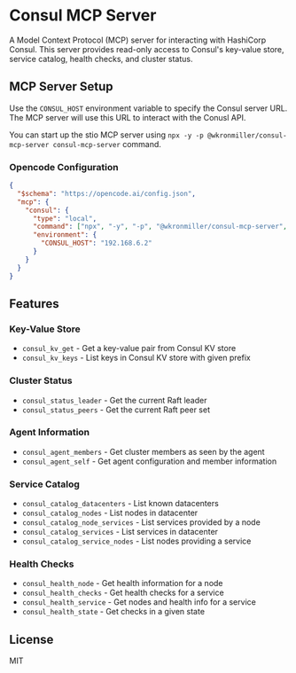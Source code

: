 # Consul MCP Server

A Model Context Protocol (MCP) server for interacting with HashiCorp Consul. This server provides read-only access to Consul's key-value store, service catalog, health checks, and cluster status.

## MCP Server Setup

Use the `CONSUL_HOST` environment variable to specify the Consul server URL. 
The MCP server will use this URL to interact with the Conusl API.

You can start up the stio MCP server using `npx -y -p @wkronmiller/consul-mcp-server consul-mcp-server` command.

### Opencode Configuration

```json
{
  "$schema": "https://opencode.ai/config.json",
  "mcp": {
    "consul": {
      "type": "local",
      "command": ["npx", "-y", "-p", "@wkronmiller/consul-mcp-server", "consul-mcp-server"],
      "environment": {
        "CONSUL_HOST": "192.168.6.2"
      }
    }
  }
}
```

## Features

### Key-Value Store
- `consul_kv_get` - Get a key-value pair from Consul KV store
- `consul_kv_keys` - List keys in Consul KV store with given prefix

### Cluster Status
- `consul_status_leader` - Get the current Raft leader
- `consul_status_peers` - Get the current Raft peer set

### Agent Information
- `consul_agent_members` - Get cluster members as seen by the agent
- `consul_agent_self` - Get agent configuration and member information

### Service Catalog
- `consul_catalog_datacenters` - List known datacenters
- `consul_catalog_nodes` - List nodes in datacenter
- `consul_catalog_node_services` - List services provided by a node
- `consul_catalog_services` - List services in datacenter
- `consul_catalog_service_nodes` - List nodes providing a service

### Health Checks
- `consul_health_node` - Get health information for a node
- `consul_health_checks` - Get health checks for a service
- `consul_health_service` - Get nodes and health info for a service
- `consul_health_state` - Get checks in a given state


## License

MIT
